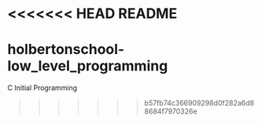 <<<<<<< HEAD
README
=======
# holbertonschool-low_level_programming
C Initial Programming
>>>>>>> b57fb74c366909298d0f282a6d88684f7970326e
